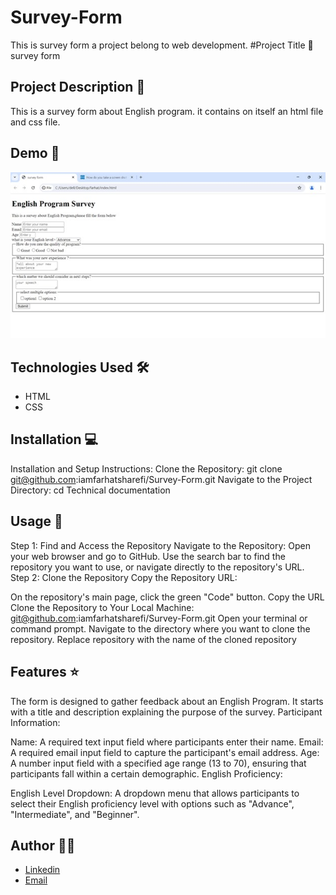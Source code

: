 # Survey-Form
This is survey form a project belong to web development.
#Project Title 🚀
survey form

## Project Description 📝

This is a survey form about English program. it contains on itself an html file and css file.

## Demo 📸

![Screenshot](./WhatsApp%20Image%202024-06-02%20at%2010.08.09_1a59190d.jpg)


## Technologies Used 🛠️


- HTML
- CSS

## Installation 💻
Installation and Setup Instructions:
Clone the Repository:
git clone git@github.com:iamfarhatsharefi/Survey-Form.git
Navigate to the Project Directory:
cd Technical documentation

## Usage 🎯

Step 1: Find and Access the Repository
Navigate to the Repository:
Open your web browser and go to GitHub.
Use the search bar to find the repository you want to use, or navigate directly to the repository's URL.
Step 2: Clone the Repository
Copy the Repository URL:

On the repository's main page, click the green "Code" button.
Copy the URL 
Clone the Repository to Your Local Machine:
git@github.com:iamfarhatsharefi/Survey-Form.git
Open your terminal or command prompt.
Navigate to the directory where you want to clone the repository.
Replace repository with the name of the cloned repository

## Features ⭐
The form is designed to gather feedback about an English Program. It starts with a title and description explaining the purpose of the survey.
Participant Information:

Name: A required text input field where participants enter their name.
Email: A required email input field to capture the participant's email address.
Age: A number input field with a specified age range (13 to 70), ensuring that participants fall within a certain demographic.
English Proficiency:

English Level Dropdown: A dropdown menu that allows participants to select their English proficiency level with options such as "Advance", "Intermediate", and "Beginner".


## Author 👩‍💻
- [Linkedin](https://www.linkedin.com/in/farhat-sharefi-13a101309?utm_source=share&utm_campaign=share_via&utm_content=profile&utm_medium=android_app)
- [Email](sharefifarhat@gmail.com)